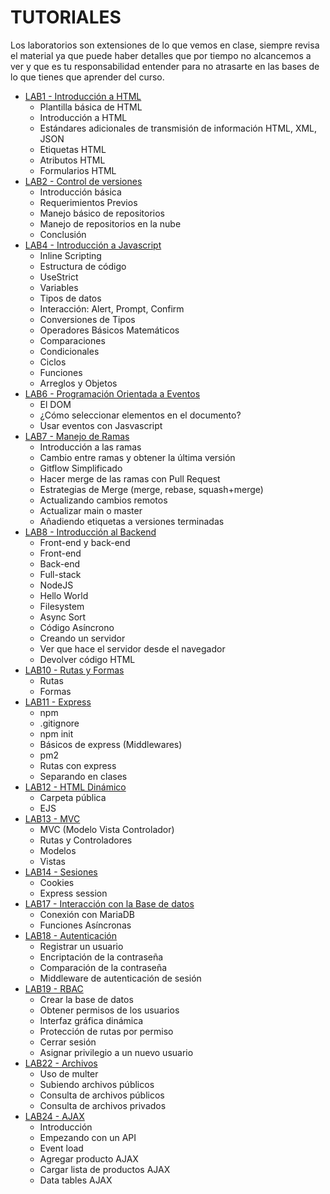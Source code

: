 # TUTORIALES

Los laboratorios son extensiones de lo que vemos en clase, siempre revisa el material ya que puede haber detalles que por tiempo no alcancemos a ver y que es tu responsabilidad entender para no atrasarte en las bases de lo que tienes que aprender del curso.
- [LAB1 - Introducción a HTML](/Tutorials/Lab1HTML/readme.md)
  - Plantilla básica de HTML
  - Introducción a HTML
  - Estándares adicionales de transmisión de información HTML, XML, JSON
  - Etiquetas HTML
  - Atributos HTML
  - Formularios HTML
- [LAB2 - Control de versiones](/Tutorials/Lab2Git/readme.md)
  - Introducción básica
  - Requerimientos Previos
  - Manejo básico de repositorios
  - Manejo de repositorios en la nube
  - Conclusión
- [LAB4 - Introducción a Javascript](/Tutorials/Lab4JS/readme.md)
  - Inline Scripting
  - Estructura de código
  - UseStrict
  - Variables
  - Tipos de datos
  - Interacción: Alert, Prompt, Confirm
  - Conversiones de Tipos
  - Operadores Básicos Matemáticos
  - Comparaciones
  - Condicionales
  - Ciclos
  - Funciones
  - Arreglos y Objetos
- [LAB6 - Programación Orientada a Eventos](/Tutorials/Lab6POE/readme.md)
  - El DOM
  - ¿Cómo seleccionar elementos en el documento?
  - Usar eventos con Jasvascript
- [LAB7 - Manejo de Ramas](/Tutorials/Lab7Branches/readme.md)
  - Introducción a las ramas
  - Cambio entre ramas y obtener la última versión
  - Gitflow Simplificado
  - Hacer merge de las ramas con Pull Request
  - Estrategias de Merge (merge, rebase, squash+merge)
  - Actualizando cambios remotos
  - Actualizar main o master
  - Añadiendo etiquetas a versiones terminadas
- [LAB8 - Introducción al Backend](/Tutorials/Lab8IntroBackend/readme.md)
  - Front-end y back-end
  - Front-end
  - Back-end
  - Full-stack
  - NodeJS
  - Hello World
  - Filesystem
  - Async Sort
  - Código Asíncrono
  - Creando un servidor
  - Ver que hace el servidor desde el navegador
  - Devolver código HTML
- [LAB10 - Rutas y Formas](/Tutorials/Lab10RutasYFormas/readme.md)
  - Rutas
  - Formas
- [LAB11 - Express](/Tutorials/Lab11Express/readme.md)
  - npm
  - .gitignore
  - npm init
  - Básicos de express (Middlewares)
  - pm2
  - Rutas con express
  - Separando en clases
- [LAB12 - HTML Dinámico](/Tutorials/Lab12EJS/readme.md)
  - Carpeta pública
  - EJS
- [LAB13 - MVC](/Tutorials/LAB13MVC/readme.md)
  - MVC (Modelo Vista Controlador)
  - Rutas y Controladores
  - Modelos
  - Vistas
- [LAB14 - Sesiones](/Tutorials/LAB14Sesiones/readme.md)
  - Cookies
  - Express session
- [LAB17 - Interacción con la Base de datos](/Tutorials/Lab17BD/readme.md)
  - Conexión con MariaDB
  - Funciones Asíncronas
- [LAB18 - Autenticación](/Tutorials/Lab18Autenticacion/readme.md)
  - Registrar un usuario
  - Encriptación de la contraseña
  - Comparación de la contraseña
  - Middleware de autenticación de sesión
- [LAB19 - RBAC](/Tutorials/Lab19RBAC/readme.md)
  - Crear la base de datos
  - Obtener permisos de los usuarios
  - Interfaz gráfica dinámica
  - Protección de rutas por permiso
  - Cerrar sesión
  - Asignar privilegio a un nuevo usuario
- [LAB22 - Archivos](/Tutorials/Lab22Archivos/readme.md)
  - Uso de multer
  - Subiendo archivos públicos
  - Consulta de archivos públicos
  - Consulta de archivos privados
- [LAB24 - AJAX](/Tutorials/Lab24AJAX/readme.md)
  - Introducción
  - Empezando con un API
  - Event load
  - Agregar producto AJAX
  - Cargar lista de productos AJAX
  - Data tables AJAX